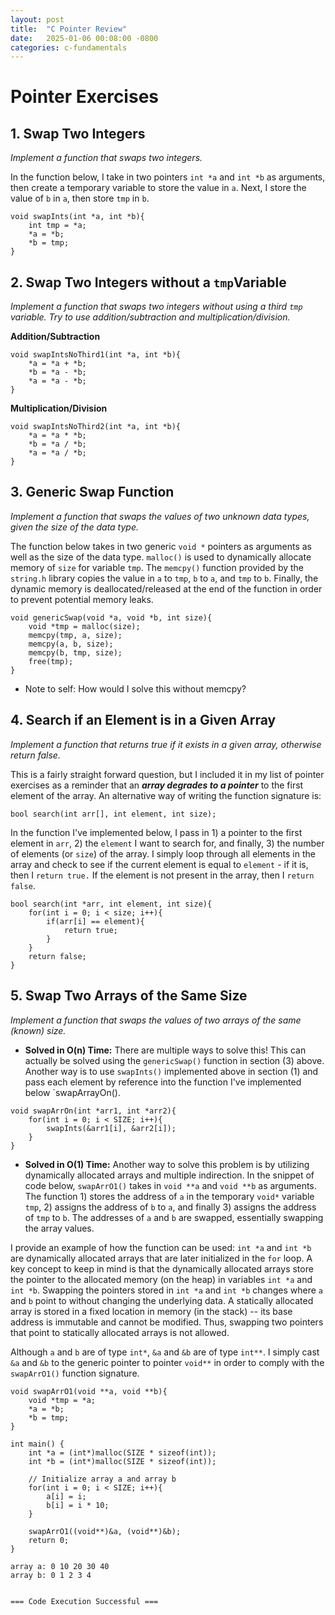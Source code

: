 ```yaml
---
layout: post
title:  "C Pointer Review"
date:   2025-01-06 00:08:00 -0800
categories: c-fundamentals
---
```

# Pointer Exercises

## 1. Swap Two Integers
*Implement a function that swaps two integers.*

In the function below, I take in two pointers `int *a` and `int *b` as arguments, then create a temporary variable to store the value in `a`. Next, I store the value of `b` in `a`, then store `tmp` in `b`.

```
void swapInts(int *a, int *b){
    int tmp = *a;
    *a = *b;
    *b = tmp;
}
```

## 2. Swap Two Integers without a `tmp`Variable
*Implement a function that swaps two integers without using a third `tmp` variable. Try to use addition/subtraction and multiplication/division.*

**Addition/Subtraction**

```
void swapIntsNoThird1(int *a, int *b){
    *a = *a + *b;
    *b = *a - *b;
    *a = *a - *b;
}
```

**Multiplication/Division**

```
void swapIntsNoThird2(int *a, int *b){
    *a = *a * *b;
    *b = *a / *b;
    *a = *a / *b;
}
```

## 3. Generic Swap Function

*Implement a function that swaps the values of two unknown data types, given the size of the data type.*

The function below takes in two generic  `void *` pointers as arguments as well as the size of the data type. `malloc()` is used to dynamically allocate memory of `size` for variable `tmp`. The `memcpy()` function provided by the `string.h` library copies the value in `a` to `tmp`, `b` to `a`, and `tmp` to `b`. Finally, the dynamic memory is deallocated/released at the end of the function in order to prevent potential memory leaks.

```
void genericSwap(void *a, void *b, int size){
    void *tmp = malloc(size);
    memcpy(tmp, a, size);
    memcpy(a, b, size);
    memcpy(b, tmp, size);
    free(tmp);
}
```

- Note to self: How would I solve this without memcpy?

## 4. Search if an Element is in a Given Array

*Implement a function that returns true if it exists in a given array, otherwise return false.*

This is a fairly straight forward question, but I included it in my list of pointer exercises as a reminder that an ***array degrades to a pointer*** to the first element of the array. An alternative way of writing the function signature is:

```
bool search(int arr[], int element, int size);
```

In the function I've implemented below, I pass in 1) a pointer to the first element in `arr`, 2) the `element` I want to search for, and finally, 3) the number of elements (or `size`) of the array. I simply loop through all elements in the array and check to see if the current element is equal to `element` - if it is, then I `return true.` If the element is not present in the array, then I `return false`. 

```
bool search(int *arr, int element, int size){
    for(int i = 0; i < size; i++){
        if(arr[i] == element){
            return true;
        }
    }
    return false;
}
```

## 5. Swap Two Arrays of the Same Size

*Implement a function that swaps the values of two arrays of the same (known) size.*

- **Solved in O(n) Time:**
There are multiple ways to solve this! This can actually be solved using the `genericSwap()` function in section (3) above. Another way is to use `swapInts()` implemented above in section (1) and pass each element by reference into the function I've implemented below `swapArrayOn().

```
void swapArrOn(int *arr1, int *arr2){
    for(int i = 0; i < SIZE; i++){
        swapInts(&arr1[i], &arr2[i]);
    }
}
```

- **Solved in O(1) Time:**
Another way to solve this problem is by utilizing dynamically allocated arrays and multiple indirection. In the snippet of code below, `swapArrO1()` takes in `void **a` and `void **b` as arguments. The function 1) stores the address of `a` in the temporary `void*` variable `tmp`, 2) assigns the address of `b` to `a`, and finally 3) assigns the address of `tmp` to `b`. The addresses of `a` and `b` are swapped, essentially swapping the array values.

I provide an example of how the function can be used: `int *a` and `int *b` are dynamically allocated arrays that are later initialized in the `for` loop. A key concept to keep in mind is that the dynamically allocated arrays store the pointer to the allocated memory (on the heap) in variables `int *a` and `int *b`. Swapping the pointers stored in `int *a` and `int *b` changes where `a` and `b` point to without changing the underlying data. A statically allocated array is stored in a fixed location in memory (in the stack) -- its base address is immutable and cannot be modified. Thus, swapping two pointers that point to statically allocated arrays is not allowed.

Although `a` and `b` are of type `int*`, `&a` and `&b` are of type `int**`. I simply cast `&a` and `&b` to the generic pointer to pointer `void**` in order to comply with the `swapArrO1()` function signature.

```
void swapArrO1(void **a, void **b){
    void *tmp = *a;
    *a = *b;
    *b = tmp;
}

int main() {
    int *a = (int*)malloc(SIZE * sizeof(int));
    int *b = (int*)malloc(SIZE * sizeof(int));

	// Initialize array a and array b
    for(int i = 0; i < SIZE; i++){
        a[i] = i;
        b[i] = i * 10;
    }
    
    swapArrO1((void**)&a, (void**)&b);
    return 0;
}
```

```
array a: 0 10 20 30 40 
array b: 0 1 2 3 4 


=== Code Execution Successful ===
```